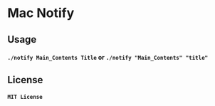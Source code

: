 # Mac Notify
## Usage
#### `./notify Main_Contents Title` or `./notify "Main_Contents" "title"`
## License
#### `MIT License`
